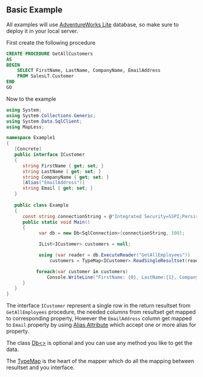 ## Basic Example

All examples will use [AdventureWorks Lite](https://github.com/muh00mad/AdventureWorksLite) database, so make sure to deploy it in your local server.

First create the following procedure
```sql
CREATE PROCEDURE GetAllCustomers
AS
BEGIN
    SELECT FirstName, LastName, CompanyName, EmailAddress
    FROM SalesLT.Customer
END
GO
```

Now to the example
```csharp
using System;
using System.Collections.Generic;
using System.Data.SqlClient;
using MapLess;

namespace Example1
{
   [Concrete]
   public interface ICustomer
   {
      string FirstName { get; set; }
      string LastName { get; set; }
      string CompanyName { get; set; }
      [Alias("EmailAddress")]
      string Email { get; set; }
   }
   
   public class Example
   {
      const string connectionString = @"Integrated Security=SSPI;Persist Security Info=False;Initial Catalog=AdventureWorksLT;Data Source=.;";
      public static void Main()
      {
            var db = new Db<SqlConnection>(connectionString, 100);

            IList<ICustomer> customers = null;

            using (var reader = db.ExecuteReader("GetAllEmployees"))
                customers = TypeMap<ICustomer>.ReadSingleResultset(reader);

           foreach(var customer in customers)
               Console.WriteLine("FirstName: {0}, LastName:{1}, CompanyName:{2}, Email:{3}\n", customer.FirstName, customer.LastName, customer.CompanyName, customer.Email);
      }
   }
}
```

The interface `ICustomer` represent a single row in the return resultset from `GetAllEmployees` procedure, the needed columns from resultset get mapped to corresponding property, However the `EmailAddress` column get mapped to `Email` property by using [Alias Attribute](Ref.Alias.md) which accept one or more alias for property.

The class [Db<>](Ref.Db.md) is optional and you can use any method you like to get the data.

The [TypeMap](Ref.TypeMap.md) is the heart of the mapper which do all the mapping between resultset and you interface.

